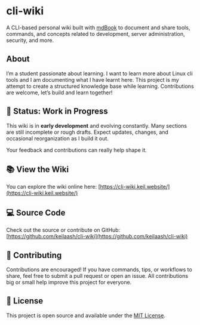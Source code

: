 # cli-wiki

A CLI-based personal wiki built with [mdBook](https://rust-lang.github.io/mdBook/) to document and share tools, commands, and concepts related to development, server administration, security, and more.

## About

I’m a student passionate about learning. I want to learn more about Linux cli tools and I am documenting what I have learnt here. This project is my attempt to create a structured knowledge base while learning. Contributions are welcome, let’s build and learn together!

## 🚧 Status: Work in Progress

This wiki is in **early development** and evolving constantly. Many sections are still incomplete or rough drafts. Expect updates, changes, and occasional reorganization as I build it out.

Your feedback and contributions can really help shape it.

## 📚 View the Wiki

You can explore the wiki online here: [https://cli-wiki.keil.website/](https://cli-wiki.keil.website/)

## 💻 Source Code

Check out the source or contribute on GitHub: [https://github.com/keilaash/cli-wiki](https://github.com/keilaash/cli-wiki)

## 🤝 Contributing

Contributions are encouraged! If you have commands, tips, or workflows to share, feel free to submit a pull request or open an issue. All contributions big or small help improve this project for everyone.

## 📄 License

This project is open source and available under the [MIT License](LICENSE).
